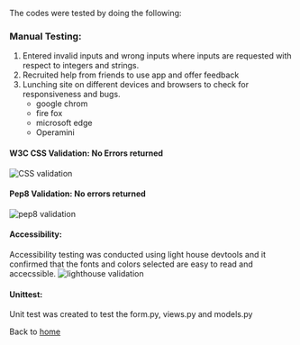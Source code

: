 The codes were tested by doing the following:
### Manual Testing:
1.	Entered invalid inputs and wrong inputs where inputs are requested with respect to integers and strings.
2.	Recruited help from friends to use app and offer feedback
3.  Lunching site on different devices and browsers to check for responsiveness and bugs.
    * google chrom
    * fire fox
    * microsoft edge
    * Operamini


#### W3C CSS Validation: No Errors returned
![CSS validation](static/img/css_validation.png)

#### Pep8 Validation: No errors returned
![pep8 validation](static/img/pep8_check.png)

#### Accessibility:

Accessibility testing was conducted using light house devtools and it confirmed that the fonts and colors selected are easy to read and accecssible.
![lighthouse validation](static/img/lighthousetest.png)

#### Unittest:
Unit test was created to test the form.py, views.py and models.py


Back to [home](README.md)